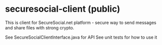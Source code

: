 securesocial-client (public)
===================

This is client for SecureSocial.net platform - secure way to send messages and share files with strong crypto.

See SecureSocialClientInterface.java for API
See unit tests for how to use it

